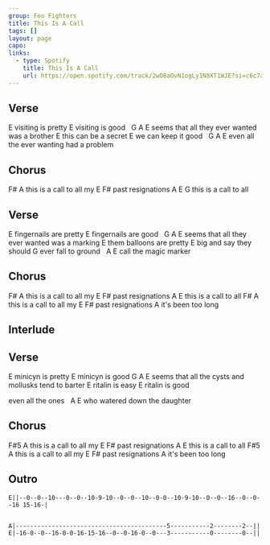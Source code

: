 ```yaml
---
group: Foo Fighters
title: This Is A Call
tags: []
layout: page
capo: 
links: 
  - type: Spotify
    title: This Is A Call
    url: https://open.spotify.com/track/2wO8aOvN1ogLy1N8XT1WJE?si=c6c7afb518784fe8
---
```


## Verse

E
visiting is pretty
E
visiting is good
&nbsp;          G                     A    E
seems that all they ever wanted was a brother
E
this can be a secret
E
we can keep it good
&nbsp;      G                     A  E
even all the ever wanting had a problem

## Chorus
F#       A
this is a call to all my
E        F#
past resignations
A             E           G
this is a call to all

## Verse
E
fingernails are pretty
E
fingernails are good
&nbsp;          G                       A  E
seems that all they ever wanted was a marking
E
them balloons are pretty
E
big and say they should
G
ever fall to ground
&nbsp;   A    E
call the magic marker

## Chorus
F#       A
this is a call to all my
E         F#
past resignations
A           E
this is a call to all
F#         A
this is a call to all my
E         F#
past resignations
A
it's been too long

## Interlude

## Verse
E
minicyn is pretty
E
minicyn is good
G                                       A     E
seems that all the cysts and mollusks tend to barter
E
ritalin is easy
E
ritalin is good

even all the ones
&nbsp;              A     E
who watered down the daughter

## Chorus
F#5       A
this is a call to all my
E         F#
past resignations
A           E
this is a call to all
F#5         A
this is a call to all my
E         F#
past resignations
A
it's been too long

## Outro

```chordpro
E||--0--0--10---0--0--10-9-10--0--0--10--0-0--10-9-10--0--0--16--0--0--16 15-16-|


A|------------------------------------------5-----------2--------2--||
E|-16-0--0--16-0-0-16-15-16--0--0-16-0--0---3-----------0--------0--||
```
